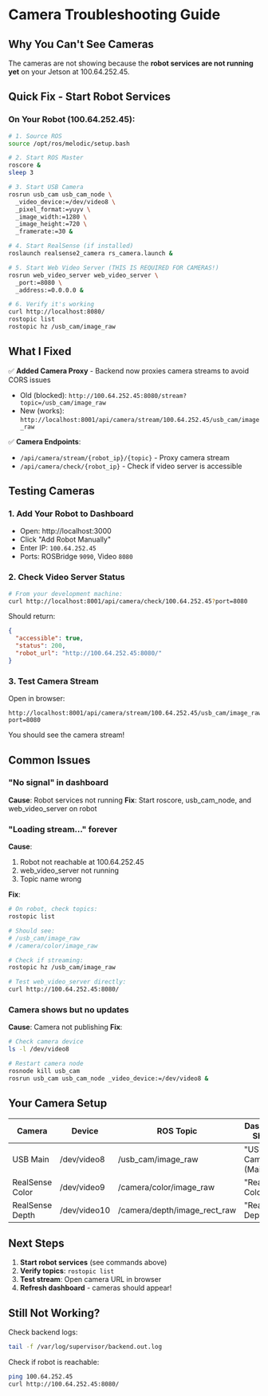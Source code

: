 # Camera Troubleshooting Guide

## Why You Can't See Cameras

The cameras are not showing because the **robot services are not running yet** on your Jetson at 100.64.252.45.

## Quick Fix - Start Robot Services

### On Your Robot (100.64.252.45):

```bash
# 1. Source ROS
source /opt/ros/melodic/setup.bash

# 2. Start ROS Master
roscore &
sleep 3

# 3. Start USB Camera
rosrun usb_cam usb_cam_node \
  _video_device:=/dev/video8 \
  _pixel_format:=yuyv \
  _image_width:=1280 \
  _image_height:=720 \
  _framerate:=30 &

# 4. Start RealSense (if installed)
roslaunch realsense2_camera rs_camera.launch &

# 5. Start Web Video Server (THIS IS REQUIRED FOR CAMERAS!)
rosrun web_video_server web_video_server \
  _port:=8080 \
  _address:=0.0.0.0 &

# 6. Verify it's working
curl http://localhost:8080/
rostopic list
rostopic hz /usb_cam/image_raw
```

## What I Fixed

✅ **Added Camera Proxy** - Backend now proxies camera streams to avoid CORS issues
- Old (blocked): `http://100.64.252.45:8080/stream?topic=/usb_cam/image_raw`
- New (works): `http://localhost:8001/api/camera/stream/100.64.252.45/usb_cam/image_raw`

✅ **Camera Endpoints**:
- `/api/camera/stream/{robot_ip}/{topic}` - Proxy camera stream
- `/api/camera/check/{robot_ip}` - Check if video server is accessible

## Testing Cameras

### 1. Add Your Robot to Dashboard
- Open: http://localhost:3000
- Click "Add Robot Manually"
- Enter IP: `100.64.252.45`
- Ports: ROSBridge `9090`, Video `8080`

### 2. Check Video Server Status
```bash
# From your development machine:
curl http://localhost:8001/api/camera/check/100.64.252.45?port=8080
```

Should return:
```json
{
  "accessible": true,
  "status": 200,
  "robot_url": "http://100.64.252.45:8080/"
}
```

### 3. Test Camera Stream
Open in browser:
```
http://localhost:8001/api/camera/stream/100.64.252.45/usb_cam/image_raw?port=8080
```

You should see the camera stream!

## Common Issues

### "No signal" in dashboard
**Cause**: Robot services not running
**Fix**: Start roscore, usb_cam_node, and web_video_server on robot

### "Loading stream..." forever
**Cause**: 
1. Robot not reachable at 100.64.252.45
2. web_video_server not running
3. Topic name wrong

**Fix**:
```bash
# On robot, check topics:
rostopic list

# Should see:
# /usb_cam/image_raw
# /camera/color/image_raw

# Check if streaming:
rostopic hz /usb_cam/image_raw

# Test web_video_server directly:
curl http://100.64.252.45:8080/
```

### Camera shows but no updates
**Cause**: Camera not publishing
**Fix**:
```bash
# Check camera device
ls -l /dev/video8

# Restart camera node
rosnode kill usb_cam
rosrun usb_cam usb_cam_node _video_device:=/dev/video8 &
```

## Your Camera Setup

| Camera | Device | ROS Topic | Dashboard Shows |
|--------|--------|-----------|----------------|
| USB Main | /dev/video8 | /usb_cam/image_raw | "USB Camera (Main)" |
| RealSense Color | /dev/video9 | /camera/color/image_raw | "RealSense Color" |
| RealSense Depth | /dev/video10 | /camera/depth/image_rect_raw | "RealSense Depth" |

## Next Steps

1. **Start robot services** (see commands above)
2. **Verify topics**: `rostopic list`
3. **Test stream**: Open camera URL in browser
4. **Refresh dashboard** - cameras should appear!

## Still Not Working?

Check backend logs:
```bash
tail -f /var/log/supervisor/backend.out.log
```

Check if robot is reachable:
```bash
ping 100.64.252.45
curl http://100.64.252.45:8080/
```
